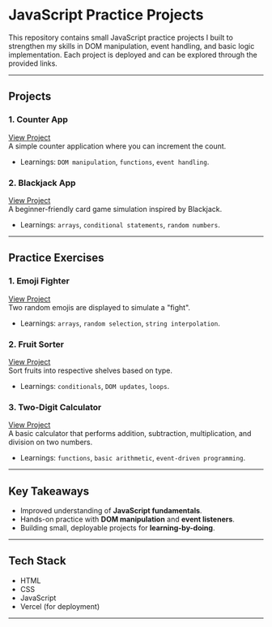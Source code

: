 # JavaScript Practice Projects

This repository contains small JavaScript practice projects I built to strengthen my skills in DOM manipulation, event handling, and basic logic implementation. Each project is deployed and can be explored through the provided links.

---

## Projects

### 1. Counter App  
  [View Project](https://js-practice-psi.vercel.app/)  
A simple counter application where you can increment the count.  
- Learnings: `DOM manipulation`, `functions`, `event handling`.

### 2. Blackjack App  
  [View Project](https://js-practice-iz61.vercel.app/)  
A beginner-friendly card game simulation inspired by Blackjack.  
- Learnings: `arrays`, `conditional statements`, `random numbers`.

---

## Practice Exercises

### 1. Emoji Fighter  
  [View Project](https://js-practice-h184.vercel.app/)  
Two random emojis are displayed to simulate a "fight".  
- Learnings: `arrays`, `random selection`, `string interpolation`.

### 2. Fruit Sorter  
  [View Project](https://js-practice-73ls.vercel.app/)  
Sort fruits into respective shelves based on type.  
- Learnings: `conditionals`, `DOM updates`, `loops`.

### 3. Two-Digit Calculator  
  [View Project](https://js-practice-eovz.vercel.app/)  
A basic calculator that performs addition, subtraction, multiplication, and division on two numbers.  
- Learnings: `functions`, `basic arithmetic`, `event-driven programming`.

---

## Key Takeaways
- Improved understanding of **JavaScript fundamentals**.  
- Hands-on practice with **DOM manipulation** and **event listeners**.  
- Building small, deployable projects for **learning-by-doing**.  

---

## Tech Stack
- HTML  
- CSS  
- JavaScript  
- Vercel (for deployment)

---
